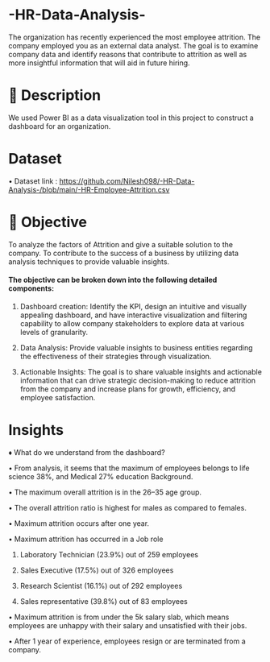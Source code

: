 # -HR-Data-Analysis-

The organization has recently experienced the most employee attrition. The company employed you as an external  data analyst. The goal is to examine company data and identify reasons that contribute to attrition as well as more insightful information that will aid in future hiring. 

# 📝 Description
We used Power BI as a data visualization tool in this project to construct a dashboard for an organization.

 # Dataset

 • Dataset link : https://github.com/Nilesh098/-HR-Data-Analysis-/blob/main/-HR-Employee-Attrition.csv




# 🎯 Objective

To analyze the factors of Attrition and give a suitable solution to the company.
To contribute to the success of a business by utilizing data analysis techniques to provide valuable insights.

#### The objective can be broken down into the following detailed components:

1. Dashboard creation: Identify the KPI, design an intuitive and visually appealing dashboard, and have interactive visualization and filtering capability to allow company stakeholders to explore data at various levels of granularity.

2. Data Analysis: Provide valuable insights to business entities regarding the effectiveness of their strategies through visualization.

3. Actionable Insights: The goal is to share valuable insights and actionable information that can drive strategic decision-making to reduce attrition from the company and increase plans for growth, efficiency, and employee satisfaction.


# Insights

♦ What do we understand from the dashboard?

 • From analysis, it seems that the maximum of employees belongs to life science 38%, and Medical 27% education Background.

• The maximum overall attrition is in the 26–35 age group.

• The overall attrition ratio is highest for males as compared to females.

• Maximum attrition occurs after one year.

• Maximum attrition has occurred in a Job role

1) Laboratory Technician (23.9%) out of 259 employees

2) Sales Executive (17.5%) out of 326 employees

3) Research Scientist (16.1%) out of 292 employees

4) Sales representative (39.8%) out of 83 employees

• Maximum attrition is from under the 5k salary slab, which means employees are unhappy with their salary and unsatisfied with their jobs.

• After 1 year of experience, employees resign or are terminated from a company.
